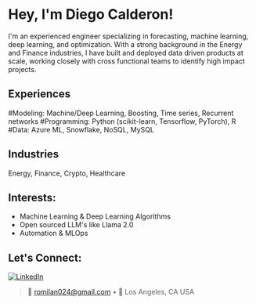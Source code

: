 # Hey, I'm Diego Calderon! 

I'm an experienced engineer specializing in forecasting, machine learning, deep learning, and optimization. With a strong background in the Energy and Finance industries, I have built and deployed data driven products at scale, working closely with cross functional teams to identify high impact projects.

## Experiences
#Modeling: Machine/Deep Learning, Boosting, Time series, Recurrent networks
#Programming: Python (scikit-learn, Tensorflow, PyTorch), R 
#Data: Azure ML, Snowflake, NoSQL, MySQL

## Industries
Energy, Finance, Crypto, Healthcare

## Interests:
- Machine Learning & Deep Learning Algorithms
- Open sourced LLM's like Llama 2.0
- Automation & MLOps


## Let's Connect:
[![LinkedIn](https://img.shields.io/badge/LinkedIn-%230077B5.svg?&style=flat&logo=linkedin&logoColor=white)]([https://www.linkedin.com/in/diegocalderon/])

> 📧 romilan024@gmail.com • 📍 Los Angeles, CA USA

